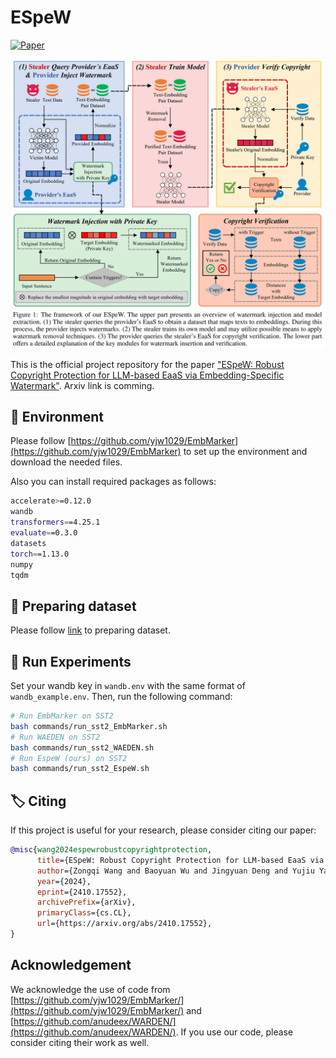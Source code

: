 # ESpeW

[![Paper](https://img.shields.io/badge/arXiv-2410.17552-blue)](https://arxiv.org/abs/2410.17552)

![Main](fig/main.jpg)

This is the official project repository for the paper ["ESpeW: Robust Copyright Protection for LLM-based EaaS via Embedding-Specific Watermark"](https://arxiv.org/abs/2410.17552). Arxiv link is comming. 

## 🔽 Environment

Please follow [https://github.com/yjw1029/EmbMarker](https://github.com/yjw1029/EmbMarker) to set up the environment and download the needed files. 

Also you can install required packages as follows:

```bash
accelerate>=0.12.0
wandb
transformers==4.25.1
evaluate==0.3.0
datasets
torch==1.13.0
numpy
tqdm
```

## 📁 Preparing dataset

Please follow [link](https://github.com/yjw1029/EmbMarker?tab=readme-ov-file#getting-started) to preparing dataset. 

## 🚩 Run Experiments
Set your wandb key in `wandb.env` with the same format of `wandb_example.env`. Then, run the following command:

```bash
# Run EmbMarker on SST2
bash commands/run_sst2_EmbMarker.sh
# Run WAEDEN on SST2
bash commands/run_sst2_WAEDEN.sh
# Run EspeW (ours) on SST2
bash commands/run_sst2_EspeW.sh
```


## 🏷️ Citing

If this project is useful for your research, please consider citing our paper: 

```bibtex
@misc{wang2024espewrobustcopyrightprotection,
      title={ESpeW: Robust Copyright Protection for LLM-based EaaS via Embedding-Specific Watermark}, 
      author={Zongqi Wang and Baoyuan Wu and Jingyuan Deng and Yujiu Yang},
      year={2024},
      eprint={2410.17552},
      archivePrefix={arXiv},
      primaryClass={cs.CL},
      url={https://arxiv.org/abs/2410.17552}, 
}
```

## Acknowledgement

We acknowledge the use of code from [https://github.com/yjw1029/EmbMarker/](https://github.com/yjw1029/EmbMarker/) and [https://github.com/anudeex/WARDEN/](https://github.com/anudeex/WARDEN/). If you use our code, please consider citing their work as well. 
